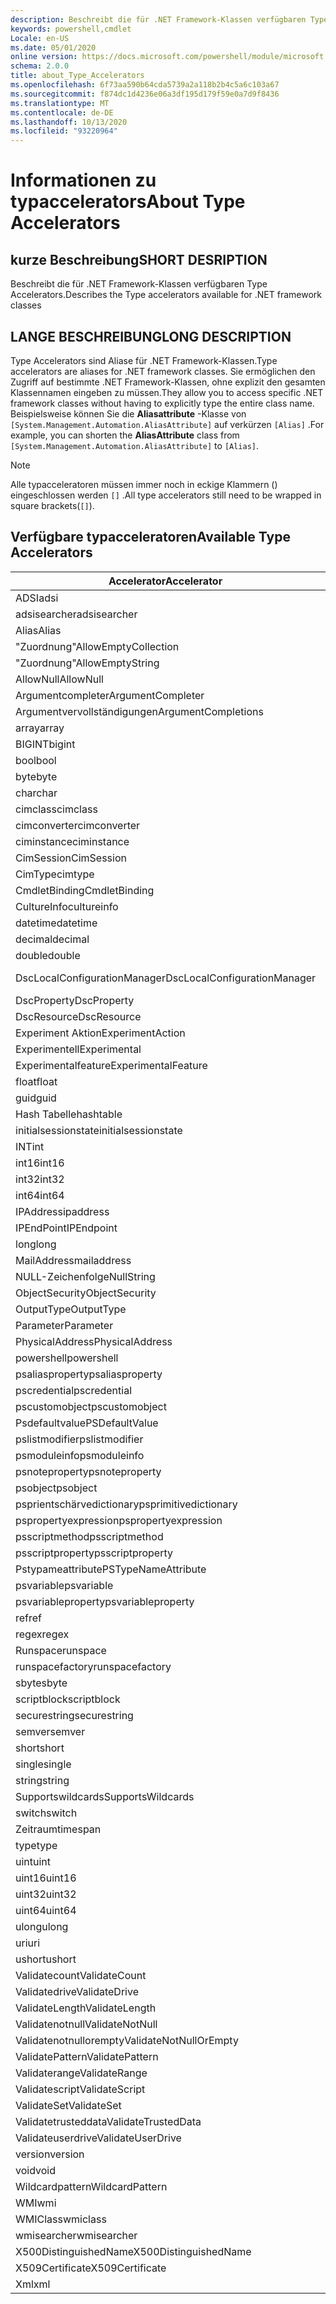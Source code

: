 ```yaml
---
description: Beschreibt die für .NET Framework-Klassen verfügbaren Type Accelerators.
keywords: powershell,cmdlet
Locale: en-US
ms.date: 05/01/2020
online version: https://docs.microsoft.com/powershell/module/microsoft.powershell.core/about/about_type_accelerators?view=powershell-7&WT.mc_id=ps-gethelp
schema: 2.0.0
title: about_Type_Accelerators
ms.openlocfilehash: 6f73aa590b64cda5739a2a118b2b4c5a6c103a67
ms.sourcegitcommit: f874dc1d4236e06a3df195d179f59e0a7d9f8436
ms.translationtype: MT
ms.contentlocale: de-DE
ms.lasthandoff: 10/13/2020
ms.locfileid: "93220964"
---
```

# <a name="about-type-accelerators"></a><span data-ttu-id="641ad-104">Informationen zu typaccelerators</span><span class="sxs-lookup"><span data-stu-id="641ad-104">About Type Accelerators</span></span>

## <a name="short-desription"></a><span data-ttu-id="641ad-105">kurze Beschreibung</span><span class="sxs-lookup"><span data-stu-id="641ad-105">SHORT DESRIPTION</span></span>
<span data-ttu-id="641ad-106">Beschreibt die für .NET Framework-Klassen verfügbaren Type Accelerators.</span><span class="sxs-lookup"><span data-stu-id="641ad-106">Describes the Type accelerators available for .NET framework classes</span></span>

## <a name="long-description"></a><span data-ttu-id="641ad-107">LANGE BESCHREIBUNG</span><span class="sxs-lookup"><span data-stu-id="641ad-107">LONG DESCRIPTION</span></span>

<span data-ttu-id="641ad-108">Type Accelerators sind Aliase für .NET Framework-Klassen.</span><span class="sxs-lookup"><span data-stu-id="641ad-108">Type accelerators are aliases for .NET framework classes.</span></span> <span data-ttu-id="641ad-109">Sie ermöglichen den Zugriff auf bestimmte .NET Framework-Klassen, ohne explizit den gesamten Klassennamen eingeben zu müssen.</span><span class="sxs-lookup"><span data-stu-id="641ad-109">They allow you to access specific .NET framework classes without having to explicitly type the entire class name.</span></span> <span data-ttu-id="641ad-110">Beispielsweise können Sie die **Aliasattribute** -Klasse von `[System.Management.Automation.AliasAttribute]` auf verkürzen `[Alias]` .</span><span class="sxs-lookup"><span data-stu-id="641ad-110">For example, you can shorten the **AliasAttribute** class from `[System.Management.Automation.AliasAttribute]` to `[Alias]`.</span></span>

> [!NOTE]
> <span data-ttu-id="641ad-111">Alle typacceleratoren müssen immer noch in eckige Klammern () eingeschlossen werden `[]` .</span><span class="sxs-lookup"><span data-stu-id="641ad-111">All type accelerators still need to be wrapped in square brackets(`[]`).</span></span>

## <a name="available-type-accelerators"></a><span data-ttu-id="641ad-112">Verfügbare typacceleratoren</span><span class="sxs-lookup"><span data-stu-id="641ad-112">Available Type Accelerators</span></span>

|        <span data-ttu-id="641ad-113">Accelerator</span><span class="sxs-lookup"><span data-stu-id="641ad-113">Accelerator</span></span>          |                           <span data-ttu-id="641ad-114">FullClassName</span><span class="sxs-lookup"><span data-stu-id="641ad-114">Full Class Name</span></span>                           |
|---------------------------- | ------------------------------------------------------------------- |
|<span data-ttu-id="641ad-115">ADSI</span><span class="sxs-lookup"><span data-stu-id="641ad-115">adsi</span></span>                         | <span data-ttu-id="641ad-116">System. Director yservices. Director yentry</span><span class="sxs-lookup"><span data-stu-id="641ad-116">System.DirectoryServices.DirectoryEntry</span></span>                             |
|<span data-ttu-id="641ad-117">adsisearcher</span><span class="sxs-lookup"><span data-stu-id="641ad-117">adsisearcher</span></span>                 | <span data-ttu-id="641ad-118">System. Director yservices. Director ysearcher</span><span class="sxs-lookup"><span data-stu-id="641ad-118">System.DirectoryServices.DirectorySearcher</span></span>                          |
|<span data-ttu-id="641ad-119">Alias</span><span class="sxs-lookup"><span data-stu-id="641ad-119">Alias</span></span>                        | <span data-ttu-id="641ad-120">System. Management. Automation. Aliasattribute</span><span class="sxs-lookup"><span data-stu-id="641ad-120">System.Management.Automation.AliasAttribute</span></span>                         |
|<span data-ttu-id="641ad-121">"Zuordnung"</span><span class="sxs-lookup"><span data-stu-id="641ad-121">AllowEmptyCollection</span></span>         | <span data-ttu-id="641ad-122">System. Management. Automation. zuwemptycollectionattribute</span><span class="sxs-lookup"><span data-stu-id="641ad-122">System.Management.Automation.AllowEmptyCollectionAttribute</span></span>          |
|<span data-ttu-id="641ad-123">"Zuordnung"</span><span class="sxs-lookup"><span data-stu-id="641ad-123">AllowEmptyString</span></span>             | <span data-ttu-id="641ad-124">System. Management. Automation. zuwemptystringattribute</span><span class="sxs-lookup"><span data-stu-id="641ad-124">System.Management.Automation.AllowEmptyStringAttribute</span></span>              |
|<span data-ttu-id="641ad-125">AllowNull</span><span class="sxs-lookup"><span data-stu-id="641ad-125">AllowNull</span></span>                    | <span data-ttu-id="641ad-126">System. Management. Automation. allownullattribute</span><span class="sxs-lookup"><span data-stu-id="641ad-126">System.Management.Automation.AllowNullAttribute</span></span>                     |
|<span data-ttu-id="641ad-127">Argumentcompleter</span><span class="sxs-lookup"><span data-stu-id="641ad-127">ArgumentCompleter</span></span>            | <span data-ttu-id="641ad-128">System. Management. Automation. argumentcompleterattribute</span><span class="sxs-lookup"><span data-stu-id="641ad-128">System.Management.Automation.ArgumentCompleterAttribute</span></span>             |
|<span data-ttu-id="641ad-129">Argumentvervollständigungen</span><span class="sxs-lookup"><span data-stu-id="641ad-129">ArgumentCompletions</span></span>          | <span data-ttu-id="641ad-130">System. Management. Automation. argumentcompletionsattribute</span><span class="sxs-lookup"><span data-stu-id="641ad-130">System.Management.Automation.ArgumentCompletionsAttribute</span></span>           |
|<span data-ttu-id="641ad-131">array</span><span class="sxs-lookup"><span data-stu-id="641ad-131">array</span></span>                        | <span data-ttu-id="641ad-132">System.Array</span><span class="sxs-lookup"><span data-stu-id="641ad-132">System.Array</span></span>                                                        |
|<span data-ttu-id="641ad-133">BIGINT</span><span class="sxs-lookup"><span data-stu-id="641ad-133">bigint</span></span>                       | <span data-ttu-id="641ad-134">System. Numerics. BigInteger</span><span class="sxs-lookup"><span data-stu-id="641ad-134">System.Numerics.BigInteger</span></span>                                          |
|<span data-ttu-id="641ad-135">bool</span><span class="sxs-lookup"><span data-stu-id="641ad-135">bool</span></span>                         | <span data-ttu-id="641ad-136">System.Boolean</span><span class="sxs-lookup"><span data-stu-id="641ad-136">System.Boolean</span></span>                                                      |
|<span data-ttu-id="641ad-137">byte</span><span class="sxs-lookup"><span data-stu-id="641ad-137">byte</span></span>                         | <span data-ttu-id="641ad-138">System.Byte</span><span class="sxs-lookup"><span data-stu-id="641ad-138">System.Byte</span></span>                                                         |
|<span data-ttu-id="641ad-139">char</span><span class="sxs-lookup"><span data-stu-id="641ad-139">char</span></span>                         | <span data-ttu-id="641ad-140">System.Char</span><span class="sxs-lookup"><span data-stu-id="641ad-140">System.Char</span></span>                                                         |
|<span data-ttu-id="641ad-141">cimclass</span><span class="sxs-lookup"><span data-stu-id="641ad-141">cimclass</span></span>                     | <span data-ttu-id="641ad-142">Microsoft. Management. Infrastructure. cimclass</span><span class="sxs-lookup"><span data-stu-id="641ad-142">Microsoft.Management.Infrastructure.CimClass</span></span>                        |
|<span data-ttu-id="641ad-143">cimconverter</span><span class="sxs-lookup"><span data-stu-id="641ad-143">cimconverter</span></span>                 | <span data-ttu-id="641ad-144">Microsoft. Management. Infrastructure. cimconverter</span><span class="sxs-lookup"><span data-stu-id="641ad-144">Microsoft.Management.Infrastructure.CimConverter</span></span>                    |
|<span data-ttu-id="641ad-145">ciminstance</span><span class="sxs-lookup"><span data-stu-id="641ad-145">ciminstance</span></span>                  | <span data-ttu-id="641ad-146">Microsoft.Management.Infrastructure.CimInstance</span><span class="sxs-lookup"><span data-stu-id="641ad-146">Microsoft.Management.Infrastructure.CimInstance</span></span>                     |
|<span data-ttu-id="641ad-147">CimSession</span><span class="sxs-lookup"><span data-stu-id="641ad-147">CimSession</span></span>                   | <span data-ttu-id="641ad-148">Microsoft.Management.Infrastructure.CimSession</span><span class="sxs-lookup"><span data-stu-id="641ad-148">Microsoft.Management.Infrastructure.CimSession</span></span>                      |
|<span data-ttu-id="641ad-149">CimType</span><span class="sxs-lookup"><span data-stu-id="641ad-149">cimtype</span></span>                      | <span data-ttu-id="641ad-150">Microsoft. Management. Infrastructure. CimType</span><span class="sxs-lookup"><span data-stu-id="641ad-150">Microsoft.Management.Infrastructure.CimType</span></span>                         |
|<span data-ttu-id="641ad-151">CmdletBinding</span><span class="sxs-lookup"><span data-stu-id="641ad-151">CmdletBinding</span></span>                | <span data-ttu-id="641ad-152">System. Management. Automation. cmdletbindingattribute</span><span class="sxs-lookup"><span data-stu-id="641ad-152">System.Management.Automation.CmdletBindingAttribute</span></span>                 |
|<span data-ttu-id="641ad-153">CultureInfo</span><span class="sxs-lookup"><span data-stu-id="641ad-153">cultureinfo</span></span>                  | <span data-ttu-id="641ad-154">System. Globalization. CultureInfo</span><span class="sxs-lookup"><span data-stu-id="641ad-154">System.Globalization.CultureInfo</span></span>                                    |
|<span data-ttu-id="641ad-155">datetime</span><span class="sxs-lookup"><span data-stu-id="641ad-155">datetime</span></span>                     | <span data-ttu-id="641ad-156">System.DateTime</span><span class="sxs-lookup"><span data-stu-id="641ad-156">System.DateTime</span></span>                                                     |
|<span data-ttu-id="641ad-157">decimal</span><span class="sxs-lookup"><span data-stu-id="641ad-157">decimal</span></span>                      | <span data-ttu-id="641ad-158">System.Decimal</span><span class="sxs-lookup"><span data-stu-id="641ad-158">System.Decimal</span></span>                                                      |
|<span data-ttu-id="641ad-159">double</span><span class="sxs-lookup"><span data-stu-id="641ad-159">double</span></span>                       | <span data-ttu-id="641ad-160">System.Double</span><span class="sxs-lookup"><span data-stu-id="641ad-160">System.Double</span></span>                                                       |
|<span data-ttu-id="641ad-161">DscLocalConfigurationManager</span><span class="sxs-lookup"><span data-stu-id="641ad-161">DscLocalConfigurationManager</span></span> | <span data-ttu-id="641ad-162">System. Management. Automation. dsclocalconfigurationmanagerattribute</span><span class="sxs-lookup"><span data-stu-id="641ad-162">System.Management.Automation.DscLocalConfigurationManagerAttribute</span></span>  |
|<span data-ttu-id="641ad-163">DscProperty</span><span class="sxs-lookup"><span data-stu-id="641ad-163">DscProperty</span></span>                  | <span data-ttu-id="641ad-164">System. Management. Automation. dscpropertyattribute</span><span class="sxs-lookup"><span data-stu-id="641ad-164">System.Management.Automation.DscPropertyAttribute</span></span>                   |
|<span data-ttu-id="641ad-165">DscResource</span><span class="sxs-lookup"><span data-stu-id="641ad-165">DscResource</span></span>                  | <span data-ttu-id="641ad-166">System. Management. Automation. dscresourceattribute</span><span class="sxs-lookup"><span data-stu-id="641ad-166">System.Management.Automation.DscResourceAttribute</span></span>                   |
|<span data-ttu-id="641ad-167">Experiment Aktion</span><span class="sxs-lookup"><span data-stu-id="641ad-167">ExperimentAction</span></span>             | <span data-ttu-id="641ad-168">System. Management. Automation. Experiment Action</span><span class="sxs-lookup"><span data-stu-id="641ad-168">System.Management.Automation.ExperimentAction</span></span>                       |
|<span data-ttu-id="641ad-169">Experimentell</span><span class="sxs-lookup"><span data-stu-id="641ad-169">Experimental</span></span>                 | <span data-ttu-id="641ad-170">System. Management. Automation. ExperimentalAttribute</span><span class="sxs-lookup"><span data-stu-id="641ad-170">System.Management.Automation.ExperimentalAttribute</span></span>                  |
|<span data-ttu-id="641ad-171">Experimentalfeature</span><span class="sxs-lookup"><span data-stu-id="641ad-171">ExperimentalFeature</span></span>          | <span data-ttu-id="641ad-172">System. Management. Automation. experimentalfeature</span><span class="sxs-lookup"><span data-stu-id="641ad-172">System.Management.Automation.ExperimentalFeature</span></span>                    |
|<span data-ttu-id="641ad-173">float</span><span class="sxs-lookup"><span data-stu-id="641ad-173">float</span></span>                        | <span data-ttu-id="641ad-174">System.Single</span><span class="sxs-lookup"><span data-stu-id="641ad-174">System.Single</span></span>                                                       |
|<span data-ttu-id="641ad-175">guid</span><span class="sxs-lookup"><span data-stu-id="641ad-175">guid</span></span>                         | <span data-ttu-id="641ad-176">System.Guid</span><span class="sxs-lookup"><span data-stu-id="641ad-176">System.Guid</span></span>                                                         |
|<span data-ttu-id="641ad-177">Hash Tabelle</span><span class="sxs-lookup"><span data-stu-id="641ad-177">hashtable</span></span>                    | <span data-ttu-id="641ad-178">System.Collections.Hashtable</span><span class="sxs-lookup"><span data-stu-id="641ad-178">System.Collections.Hashtable</span></span>                                        |
|<span data-ttu-id="641ad-179">initialsessionstate</span><span class="sxs-lookup"><span data-stu-id="641ad-179">initialsessionstate</span></span>          | <span data-ttu-id="641ad-180">System.Management.Automation.Runspaces.Initialsessionstate</span><span class="sxs-lookup"><span data-stu-id="641ad-180">System.Management.Automation.Runspaces.InitialSessionState</span></span>          |
|<span data-ttu-id="641ad-181">INT</span><span class="sxs-lookup"><span data-stu-id="641ad-181">int</span></span>                          | <span data-ttu-id="641ad-182">System.Int32</span><span class="sxs-lookup"><span data-stu-id="641ad-182">System.Int32</span></span>                                                        |
|<span data-ttu-id="641ad-183">int16</span><span class="sxs-lookup"><span data-stu-id="641ad-183">int16</span></span>                        | <span data-ttu-id="641ad-184">System.Int16</span><span class="sxs-lookup"><span data-stu-id="641ad-184">System.Int16</span></span>                                                        |
|<span data-ttu-id="641ad-185">int32</span><span class="sxs-lookup"><span data-stu-id="641ad-185">int32</span></span>                        | <span data-ttu-id="641ad-186">System.Int32</span><span class="sxs-lookup"><span data-stu-id="641ad-186">System.Int32</span></span>                                                        |
|<span data-ttu-id="641ad-187">int64</span><span class="sxs-lookup"><span data-stu-id="641ad-187">int64</span></span>                        | <span data-ttu-id="641ad-188">System.Int64</span><span class="sxs-lookup"><span data-stu-id="641ad-188">System.Int64</span></span>                                                        |
|<span data-ttu-id="641ad-189">IPAddress</span><span class="sxs-lookup"><span data-stu-id="641ad-189">ipaddress</span></span>                    | <span data-ttu-id="641ad-190">System .net. IPAddress</span><span class="sxs-lookup"><span data-stu-id="641ad-190">System.Net.IPAddress</span></span>                                                |
|<span data-ttu-id="641ad-191">IPEndPoint</span><span class="sxs-lookup"><span data-stu-id="641ad-191">IPEndpoint</span></span>                   | <span data-ttu-id="641ad-192">System .net. ipdpoint</span><span class="sxs-lookup"><span data-stu-id="641ad-192">System.Net.IPEndPoint</span></span>                                               |
|<span data-ttu-id="641ad-193">long</span><span class="sxs-lookup"><span data-stu-id="641ad-193">long</span></span>                         | <span data-ttu-id="641ad-194">System.Int64</span><span class="sxs-lookup"><span data-stu-id="641ad-194">System.Int64</span></span>                                                        |
|<span data-ttu-id="641ad-195">MailAddress</span><span class="sxs-lookup"><span data-stu-id="641ad-195">mailaddress</span></span>                  | <span data-ttu-id="641ad-196">System .net. Mail. MailAddress</span><span class="sxs-lookup"><span data-stu-id="641ad-196">System.Net.Mail.MailAddress</span></span>                                         |
|<span data-ttu-id="641ad-197">NULL-Zeichenfolge</span><span class="sxs-lookup"><span data-stu-id="641ad-197">NullString</span></span>                   | <span data-ttu-id="641ad-198">System. Management. Automation. Language. NullString</span><span class="sxs-lookup"><span data-stu-id="641ad-198">System.Management.Automation.Language.NullString</span></span>                    |
|<span data-ttu-id="641ad-199">ObjectSecurity</span><span class="sxs-lookup"><span data-stu-id="641ad-199">ObjectSecurity</span></span>               | <span data-ttu-id="641ad-200">System. Security. AccessControl. ObjectSecurity</span><span class="sxs-lookup"><span data-stu-id="641ad-200">System.Security.AccessControl.ObjectSecurity</span></span>                        |
|<span data-ttu-id="641ad-201">OutputType</span><span class="sxs-lookup"><span data-stu-id="641ad-201">OutputType</span></span>                   | <span data-ttu-id="641ad-202">System. Management. Automation. outputtypeer Attribute</span><span class="sxs-lookup"><span data-stu-id="641ad-202">System.Management.Automation.OutputTypeAttribute</span></span>                    |
|<span data-ttu-id="641ad-203">Parameter</span><span class="sxs-lookup"><span data-stu-id="641ad-203">Parameter</span></span>                    | <span data-ttu-id="641ad-204">System. Management. Automation. ParameterAttribute</span><span class="sxs-lookup"><span data-stu-id="641ad-204">System.Management.Automation.ParameterAttribute</span></span>                     |
|<span data-ttu-id="641ad-205">PhysicalAddress</span><span class="sxs-lookup"><span data-stu-id="641ad-205">PhysicalAddress</span></span>              | <span data-ttu-id="641ad-206">System .net. Network Information. PhysicalAddress</span><span class="sxs-lookup"><span data-stu-id="641ad-206">System.Net.NetworkInformation.PhysicalAddress</span></span>                       |
|<span data-ttu-id="641ad-207">powershell</span><span class="sxs-lookup"><span data-stu-id="641ad-207">powershell</span></span>                   | <span data-ttu-id="641ad-208">System. Management. Automation. PowerShell</span><span class="sxs-lookup"><span data-stu-id="641ad-208">System.Management.Automation.PowerShell</span></span>                             |
|<span data-ttu-id="641ad-209">psaliasproperty</span><span class="sxs-lookup"><span data-stu-id="641ad-209">psaliasproperty</span></span>              | <span data-ttu-id="641ad-210">System. Management. Automation. psaliasproperty</span><span class="sxs-lookup"><span data-stu-id="641ad-210">System.Management.Automation.PSAliasProperty</span></span>                        |
|<span data-ttu-id="641ad-211">pscredential</span><span class="sxs-lookup"><span data-stu-id="641ad-211">pscredential</span></span>                 | <span data-ttu-id="641ad-212">System. Management. Automation. PSCredential</span><span class="sxs-lookup"><span data-stu-id="641ad-212">System.Management.Automation.PSCredential</span></span>                           |
|<span data-ttu-id="641ad-213">pscustomobject</span><span class="sxs-lookup"><span data-stu-id="641ad-213">pscustomobject</span></span>               | <span data-ttu-id="641ad-214">System. Management. Automation. psobject</span><span class="sxs-lookup"><span data-stu-id="641ad-214">System.Management.Automation.PSObject</span></span>                               |
|<span data-ttu-id="641ad-215">Psdefaultvalue</span><span class="sxs-lookup"><span data-stu-id="641ad-215">PSDefaultValue</span></span>               | <span data-ttu-id="641ad-216">System.Management.Automation.PSDefaultvalueattribute</span><span class="sxs-lookup"><span data-stu-id="641ad-216">System.Management.Automation.PSDefaultValueAttribute</span></span>                |
|<span data-ttu-id="641ad-217">pslistmodifier</span><span class="sxs-lookup"><span data-stu-id="641ad-217">pslistmodifier</span></span>               | <span data-ttu-id="641ad-218">System. Management. Automation. pslistmodifier</span><span class="sxs-lookup"><span data-stu-id="641ad-218">System.Management.Automation.PSListModifier</span></span>                         |
|<span data-ttu-id="641ad-219">psmoduleinfo</span><span class="sxs-lookup"><span data-stu-id="641ad-219">psmoduleinfo</span></span>                 | <span data-ttu-id="641ad-220">System. Management. Automation. psmoduleinfo</span><span class="sxs-lookup"><span data-stu-id="641ad-220">System.Management.Automation.PSModuleInfo</span></span>                           |
|<span data-ttu-id="641ad-221">psnoteproperty</span><span class="sxs-lookup"><span data-stu-id="641ad-221">psnoteproperty</span></span>               | <span data-ttu-id="641ad-222">System. Management. Automation. psnoteproperty</span><span class="sxs-lookup"><span data-stu-id="641ad-222">System.Management.Automation.PSNoteProperty</span></span>                         |
|<span data-ttu-id="641ad-223">psobject</span><span class="sxs-lookup"><span data-stu-id="641ad-223">psobject</span></span>                     | <span data-ttu-id="641ad-224">System. Management. Automation. psobject</span><span class="sxs-lookup"><span data-stu-id="641ad-224">System.Management.Automation.PSObject</span></span>                               |
|<span data-ttu-id="641ad-225">psprientschärvedictionary</span><span class="sxs-lookup"><span data-stu-id="641ad-225">psprimitivedictionary</span></span>        | <span data-ttu-id="641ad-226">System. Management. Automation. psprientschärvedictionary</span><span class="sxs-lookup"><span data-stu-id="641ad-226">System.Management.Automation.PSPrimitiveDictionary</span></span>                  |
|<span data-ttu-id="641ad-227">pspropertyexpression</span><span class="sxs-lookup"><span data-stu-id="641ad-227">pspropertyexpression</span></span>         | <span data-ttu-id="641ad-228">Microsoft. PowerShell. Commands. pspropertyexpression</span><span class="sxs-lookup"><span data-stu-id="641ad-228">Microsoft.PowerShell.Commands.PSPropertyExpression</span></span>                  |
|<span data-ttu-id="641ad-229">psscriptmethod</span><span class="sxs-lookup"><span data-stu-id="641ad-229">psscriptmethod</span></span>               | <span data-ttu-id="641ad-230">System. Management. Automation. psscriptmethod</span><span class="sxs-lookup"><span data-stu-id="641ad-230">System.Management.Automation.PSScriptMethod</span></span>                         |
|<span data-ttu-id="641ad-231">psscriptproperty</span><span class="sxs-lookup"><span data-stu-id="641ad-231">psscriptproperty</span></span>             | <span data-ttu-id="641ad-232">System. Management. Automation. psscriptproperty</span><span class="sxs-lookup"><span data-stu-id="641ad-232">System.Management.Automation.PSScriptProperty</span></span>                       |
|<span data-ttu-id="641ad-233">Pstypameattribute</span><span class="sxs-lookup"><span data-stu-id="641ad-233">PSTypeNameAttribute</span></span>          | <span data-ttu-id="641ad-234">System. Management. Automation. pstypameattribute</span><span class="sxs-lookup"><span data-stu-id="641ad-234">System.Management.Automation.PSTypeNameAttribute</span></span>                    |
|<span data-ttu-id="641ad-235">psvariable</span><span class="sxs-lookup"><span data-stu-id="641ad-235">psvariable</span></span>                   | <span data-ttu-id="641ad-236">System. Management. Automation. psvariable</span><span class="sxs-lookup"><span data-stu-id="641ad-236">System.Management.Automation.PSVariable</span></span>                             |
|<span data-ttu-id="641ad-237">psvariableproperty</span><span class="sxs-lookup"><span data-stu-id="641ad-237">psvariableproperty</span></span>           | <span data-ttu-id="641ad-238">System. Management. Automation. psvariableproperty</span><span class="sxs-lookup"><span data-stu-id="641ad-238">System.Management.Automation.PSVariableProperty</span></span>                     |
|<span data-ttu-id="641ad-239">ref</span><span class="sxs-lookup"><span data-stu-id="641ad-239">ref</span></span>                          | <span data-ttu-id="641ad-240">System. Management. Automation. psreference</span><span class="sxs-lookup"><span data-stu-id="641ad-240">System.Management.Automation.PSReference</span></span>                            |
|<span data-ttu-id="641ad-241">regex</span><span class="sxs-lookup"><span data-stu-id="641ad-241">regex</span></span>                        | <span data-ttu-id="641ad-242">System.Text.RegularExpressions.Regex</span><span class="sxs-lookup"><span data-stu-id="641ad-242">System.Text.RegularExpressions.Regex</span></span>                                |
|<span data-ttu-id="641ad-243">Runspace</span><span class="sxs-lookup"><span data-stu-id="641ad-243">runspace</span></span>                     | <span data-ttu-id="641ad-244">System. Management. Automation. Runspaces. Runspace</span><span class="sxs-lookup"><span data-stu-id="641ad-244">System.Management.Automation.Runspaces.Runspace</span></span>                     |
|<span data-ttu-id="641ad-245">runspacefactory</span><span class="sxs-lookup"><span data-stu-id="641ad-245">runspacefactory</span></span>              | <span data-ttu-id="641ad-246">System. Management. Automation. Runspaces. runspacefactory</span><span class="sxs-lookup"><span data-stu-id="641ad-246">System.Management.Automation.Runspaces.RunspaceFactory</span></span>              |
|<span data-ttu-id="641ad-247">sbyte</span><span class="sxs-lookup"><span data-stu-id="641ad-247">sbyte</span></span>                        | <span data-ttu-id="641ad-248">System.SByte</span><span class="sxs-lookup"><span data-stu-id="641ad-248">System.SByte</span></span>                                                        |
|<span data-ttu-id="641ad-249">scriptblock</span><span class="sxs-lookup"><span data-stu-id="641ad-249">scriptblock</span></span>                  | <span data-ttu-id="641ad-250">System. Management. Automation. ScriptBlock</span><span class="sxs-lookup"><span data-stu-id="641ad-250">System.Management.Automation.ScriptBlock</span></span>                            |
|<span data-ttu-id="641ad-251">securestring</span><span class="sxs-lookup"><span data-stu-id="641ad-251">securestring</span></span>                 | <span data-ttu-id="641ad-252">System.Security.SecureString</span><span class="sxs-lookup"><span data-stu-id="641ad-252">System.Security.SecureString</span></span>                                        |
|<span data-ttu-id="641ad-253">semver</span><span class="sxs-lookup"><span data-stu-id="641ad-253">semver</span></span>                       | <span data-ttu-id="641ad-254">System. Management. Automation. semanticversion</span><span class="sxs-lookup"><span data-stu-id="641ad-254">System.Management.Automation.SemanticVersion</span></span>                        |
|<span data-ttu-id="641ad-255">short</span><span class="sxs-lookup"><span data-stu-id="641ad-255">short</span></span>                        | <span data-ttu-id="641ad-256">System.Int16</span><span class="sxs-lookup"><span data-stu-id="641ad-256">System.Int16</span></span>                                                        |
|<span data-ttu-id="641ad-257">single</span><span class="sxs-lookup"><span data-stu-id="641ad-257">single</span></span>                       | <span data-ttu-id="641ad-258">System.Single</span><span class="sxs-lookup"><span data-stu-id="641ad-258">System.Single</span></span>                                                       |
|<span data-ttu-id="641ad-259">string</span><span class="sxs-lookup"><span data-stu-id="641ad-259">string</span></span>                       | <span data-ttu-id="641ad-260">System.String</span><span class="sxs-lookup"><span data-stu-id="641ad-260">System.String</span></span>                                                       |
|<span data-ttu-id="641ad-261">Supportswildcards</span><span class="sxs-lookup"><span data-stu-id="641ad-261">SupportsWildcards</span></span>            | <span data-ttu-id="641ad-262">System. Management. Automation. supportswildcardsattribute</span><span class="sxs-lookup"><span data-stu-id="641ad-262">System.Management.Automation.SupportsWildcardsAttribute</span></span>             |
|<span data-ttu-id="641ad-263">switch</span><span class="sxs-lookup"><span data-stu-id="641ad-263">switch</span></span>                       | <span data-ttu-id="641ad-264">System.Management.Automation.SwitchParameter</span><span class="sxs-lookup"><span data-stu-id="641ad-264">System.Management.Automation.SwitchParameter</span></span>                        |
|<span data-ttu-id="641ad-265">Zeitraum</span><span class="sxs-lookup"><span data-stu-id="641ad-265">timespan</span></span>                     | <span data-ttu-id="641ad-266">System.TimeSpan</span><span class="sxs-lookup"><span data-stu-id="641ad-266">System.TimeSpan</span></span>                                                     |
|<span data-ttu-id="641ad-267">type</span><span class="sxs-lookup"><span data-stu-id="641ad-267">type</span></span>                         | <span data-ttu-id="641ad-268">System.Type</span><span class="sxs-lookup"><span data-stu-id="641ad-268">System.Type</span></span>                                                         |
|<span data-ttu-id="641ad-269">uint</span><span class="sxs-lookup"><span data-stu-id="641ad-269">uint</span></span>                         | <span data-ttu-id="641ad-270">System.UInt32</span><span class="sxs-lookup"><span data-stu-id="641ad-270">System.UInt32</span></span>                                                       |
|<span data-ttu-id="641ad-271">uint16</span><span class="sxs-lookup"><span data-stu-id="641ad-271">uint16</span></span>                       | <span data-ttu-id="641ad-272">System.UInt16</span><span class="sxs-lookup"><span data-stu-id="641ad-272">System.UInt16</span></span>                                                       |
|<span data-ttu-id="641ad-273">uint32</span><span class="sxs-lookup"><span data-stu-id="641ad-273">uint32</span></span>                       | <span data-ttu-id="641ad-274">System.UInt32</span><span class="sxs-lookup"><span data-stu-id="641ad-274">System.UInt32</span></span>                                                       |
|<span data-ttu-id="641ad-275">uint64</span><span class="sxs-lookup"><span data-stu-id="641ad-275">uint64</span></span>                       | <span data-ttu-id="641ad-276">System.UInt64</span><span class="sxs-lookup"><span data-stu-id="641ad-276">System.UInt64</span></span>                                                       |
|<span data-ttu-id="641ad-277">ulong</span><span class="sxs-lookup"><span data-stu-id="641ad-277">ulong</span></span>                        | <span data-ttu-id="641ad-278">System.UInt64</span><span class="sxs-lookup"><span data-stu-id="641ad-278">System.UInt64</span></span>                                                       |
|<span data-ttu-id="641ad-279">uri</span><span class="sxs-lookup"><span data-stu-id="641ad-279">uri</span></span>                          | <span data-ttu-id="641ad-280">System.Uri</span><span class="sxs-lookup"><span data-stu-id="641ad-280">System.Uri</span></span>                                                          |
|<span data-ttu-id="641ad-281">ushort</span><span class="sxs-lookup"><span data-stu-id="641ad-281">ushort</span></span>                       | <span data-ttu-id="641ad-282">System.UInt16</span><span class="sxs-lookup"><span data-stu-id="641ad-282">System.UInt16</span></span>                                                       |
|<span data-ttu-id="641ad-283">Validatecount</span><span class="sxs-lookup"><span data-stu-id="641ad-283">ValidateCount</span></span>                | <span data-ttu-id="641ad-284">System. Management. Automation. validatezähltattribute</span><span class="sxs-lookup"><span data-stu-id="641ad-284">System.Management.Automation.ValidateCountAttribute</span></span>                 |
|<span data-ttu-id="641ad-285">Validatedrive</span><span class="sxs-lookup"><span data-stu-id="641ad-285">ValidateDrive</span></span>                | <span data-ttu-id="641ad-286">System. Management. Automation. validatedriveattribute</span><span class="sxs-lookup"><span data-stu-id="641ad-286">System.Management.Automation.ValidateDriveAttribute</span></span>                 |
|<span data-ttu-id="641ad-287">ValidateLength</span><span class="sxs-lookup"><span data-stu-id="641ad-287">ValidateLength</span></span>               | <span data-ttu-id="641ad-288">System. Management. Automation. validatelengthattribute</span><span class="sxs-lookup"><span data-stu-id="641ad-288">System.Management.Automation.ValidateLengthAttribute</span></span>                |
|<span data-ttu-id="641ad-289">Validatenotnull</span><span class="sxs-lookup"><span data-stu-id="641ad-289">ValidateNotNull</span></span>              | <span data-ttu-id="641ad-290">System. Management. Automation. validatenotnullattribute</span><span class="sxs-lookup"><span data-stu-id="641ad-290">System.Management.Automation.ValidateNotNullAttribute</span></span>               |
|<span data-ttu-id="641ad-291">Validatenotnullorempty</span><span class="sxs-lookup"><span data-stu-id="641ad-291">ValidateNotNullOrEmpty</span></span>       | <span data-ttu-id="641ad-292">System. Management. Automation. validatenotnulloremptyattribute</span><span class="sxs-lookup"><span data-stu-id="641ad-292">System.Management.Automation.ValidateNotNullOrEmptyAttribute</span></span>        |
|<span data-ttu-id="641ad-293">ValidatePattern</span><span class="sxs-lookup"><span data-stu-id="641ad-293">ValidatePattern</span></span>              | <span data-ttu-id="641ad-294">System. Management. Automation. validatepatternattribute</span><span class="sxs-lookup"><span data-stu-id="641ad-294">System.Management.Automation.ValidatePatternAttribute</span></span>               |
|<span data-ttu-id="641ad-295">Validaterange</span><span class="sxs-lookup"><span data-stu-id="641ad-295">ValidateRange</span></span>                | <span data-ttu-id="641ad-296">System. Management. Automation. validaterangeattribute</span><span class="sxs-lookup"><span data-stu-id="641ad-296">System.Management.Automation.ValidateRangeAttribute</span></span>                 |
|<span data-ttu-id="641ad-297">Validatescript</span><span class="sxs-lookup"><span data-stu-id="641ad-297">ValidateScript</span></span>               | <span data-ttu-id="641ad-298">System. Management. Automation. validatescriptattribute</span><span class="sxs-lookup"><span data-stu-id="641ad-298">System.Management.Automation.ValidateScriptAttribute</span></span>                |
|<span data-ttu-id="641ad-299">ValidateSet</span><span class="sxs-lookup"><span data-stu-id="641ad-299">ValidateSet</span></span>                  | <span data-ttu-id="641ad-300">System. Management. Automation. validatesetattribute</span><span class="sxs-lookup"><span data-stu-id="641ad-300">System.Management.Automation.ValidateSetAttribute</span></span>                   |
|<span data-ttu-id="641ad-301">Validatetrusteddata</span><span class="sxs-lookup"><span data-stu-id="641ad-301">ValidateTrustedData</span></span>          | <span data-ttu-id="641ad-302">System. Management. Automation. validatetrusteddataattribute</span><span class="sxs-lookup"><span data-stu-id="641ad-302">System.Management.Automation.ValidateTrustedDataAttribute</span></span>           |
|<span data-ttu-id="641ad-303">Validateuserdrive</span><span class="sxs-lookup"><span data-stu-id="641ad-303">ValidateUserDrive</span></span>            | <span data-ttu-id="641ad-304">System. Management. Automation. validateuserdriveattribute</span><span class="sxs-lookup"><span data-stu-id="641ad-304">System.Management.Automation.ValidateUserDriveAttribute</span></span>             |
|<span data-ttu-id="641ad-305">version</span><span class="sxs-lookup"><span data-stu-id="641ad-305">version</span></span>                      | <span data-ttu-id="641ad-306">System.Version</span><span class="sxs-lookup"><span data-stu-id="641ad-306">System.Version</span></span>                                                      |
|<span data-ttu-id="641ad-307">void</span><span class="sxs-lookup"><span data-stu-id="641ad-307">void</span></span>                         | <span data-ttu-id="641ad-308">System.Void</span><span class="sxs-lookup"><span data-stu-id="641ad-308">System.Void</span></span>                                                         |
|<span data-ttu-id="641ad-309">Wildcardpattern</span><span class="sxs-lookup"><span data-stu-id="641ad-309">WildcardPattern</span></span>              | <span data-ttu-id="641ad-310">System. Management. Automation. wildcardpattern</span><span class="sxs-lookup"><span data-stu-id="641ad-310">System.Management.Automation.WildcardPattern</span></span>                        |
|<span data-ttu-id="641ad-311">WMI</span><span class="sxs-lookup"><span data-stu-id="641ad-311">wmi</span></span>                          | <span data-ttu-id="641ad-312">System. Management. ManagementObject</span><span class="sxs-lookup"><span data-stu-id="641ad-312">System.Management.ManagementObject</span></span>                                  |
|<span data-ttu-id="641ad-313">WMIClass</span><span class="sxs-lookup"><span data-stu-id="641ad-313">wmiclass</span></span>                     | <span data-ttu-id="641ad-314">System. Management. ManagementClass</span><span class="sxs-lookup"><span data-stu-id="641ad-314">System.Management.ManagementClass</span></span>                                   |
|<span data-ttu-id="641ad-315">wmisearcher</span><span class="sxs-lookup"><span data-stu-id="641ad-315">wmisearcher</span></span>                  | <span data-ttu-id="641ad-316">System. Management. ManagementObjectSearcher</span><span class="sxs-lookup"><span data-stu-id="641ad-316">System.Management.ManagementObjectSearcher</span></span>                          |
|<span data-ttu-id="641ad-317">X500DistinguishedName</span><span class="sxs-lookup"><span data-stu-id="641ad-317">X500DistinguishedName</span></span>        | <span data-ttu-id="641ad-318">System.Security.Cryptography.X509Certificates.X500DistinguishedName</span><span class="sxs-lookup"><span data-stu-id="641ad-318">System.Security.Cryptography.X509Certificates.X500DistinguishedName</span></span> |
|<span data-ttu-id="641ad-319">X509Certificate</span><span class="sxs-lookup"><span data-stu-id="641ad-319">X509Certificate</span></span>              | <span data-ttu-id="641ad-320">System.Security.Cryptography.X509Certificates.X509Certificate</span><span class="sxs-lookup"><span data-stu-id="641ad-320">System.Security.Cryptography.X509Certificates.X509Certificate</span></span>       |
|<span data-ttu-id="641ad-321">Xml</span><span class="sxs-lookup"><span data-stu-id="641ad-321">xml</span></span>                          | <span data-ttu-id="641ad-322">System.Xml.XmlDocument</span><span class="sxs-lookup"><span data-stu-id="641ad-322">System.Xml.XmlDocument</span></span>                                              |
